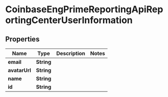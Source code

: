 
# CoinbaseEngPrimeReportingApiReportingCenterUserInformation

## Properties
Name | Type | Description | Notes
------------ | ------------- | ------------- | -------------
**email** | **String** |  | 
**avatarUrl** | **String** |  | 
**name** | **String** |  | 
**id** | **String** |  | 



